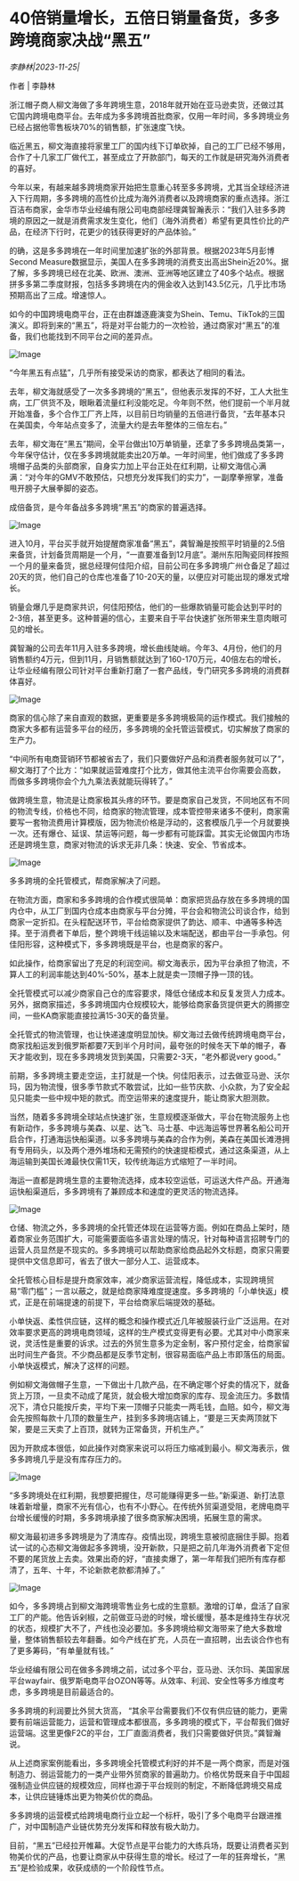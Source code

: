 # 40倍销量增长，五倍日销量备货，多多跨境商家决战“黑五”

*李静林|2023-11-25|*

作者 | 李静林

浙江帽子商人柳文海做了多年跨境生意，2018年就开始在亚马逊卖货，还做过其它国内跨境电商平台。去年成为多多跨境首批商家，仅用一年时间，多多跨境业务已经占据他零售板块70%的销售额，扩张速度飞快。

临近黑五，柳文海直接将家里工厂的国内线下订单砍掉，自己的工厂已经不够用，合作了十几家工厂做代工，甚至成立了开款部门，每天的工作就是研究海外消费者的喜好。

今年以来，有越来越多跨境商家开始把生意重心转至多多跨境，尤其当全球经济进入下行周期，多多跨境的高性价比成为海外消费者以及跨境商家的重点选择。浙江百洁布商家，金华市华业经编有限公司电商部经理龚智瀚表示：“我们入驻多多跨境的原因之一就是消费需求发生变化，他们（海外消费者）希望有更具性价比的产品，在经济下行时，花更少的钱获得更好的产品体验。”

的确，这是多多跨境在一年时间里加速扩张的外部背景。根据2023年5月彭博Second Measure数据显示，美国人在多多跨境的消费支出高出Shein近20%。据了解，多多跨境已经在北美、欧洲、澳洲、亚洲等地区建立了40多个站点。根据拼多多第二季度财报，包括多多跨境在内的佣金收入达到143.5亿元，几乎比市场预期高出了三成。增速惊人。

如今的中国跨境电商平台，正在由群雄逐鹿演变为Shein、Temu、TikTok的三国演义。即将到来的“黑五”，将是对平台能力的一次检验，通过商家对“黑五”的准备，我们也能找到不同平台之间的差异点。

![Image](https://p3-sign.toutiaoimg.com/tos-cn-i-6w9my0ksvp/d3039d20be024d72ace1178e9820866a~tplv-tt-shrink:640:0.image?lk3s=7cab5390&traceid=2023112514513409FD3675D3BF10D9E115&x-expires=2147483647&x-signature=V7DY6sxZR7MYWtb5U96ThkZ9rc8%3D)

“今年黑五有点猛”，几乎所有接受采访的商家，都表达了相同的看法。

去年，柳文海就感受了一次多多跨境的“黑五”，但他表示发挥的不好，工人大批生病，工厂供货不及，眼瞅着流量红利没能吃足。今年则不然，他们提前一个半月就开始准备，多个合作工厂齐上阵，以目前日均销量的五倍进行备货，“去年基本只在美国卖，今年站点变多了，流量大约是去年整体的三倍左右。”

去年，柳文海在“黑五”期间，全平台做出10万单销量，还拿了多多跨境品类第一，今年保守估计，仅在多多跨境就能卖出20万单。一年时间里，他们做成了多多跨境帽子品类的头部商家，自身实力加上平台正处在红利期，让柳文海信心满满：“对今年的GMV不敢预估，只想充分发挥我们的实力”，一副摩拳擦掌，准备甩开膀子大展拳脚的姿态。

成倍备货，是今年备战多多跨境“黑五”的商家的普遍选择。

![Image](https://p3-sign.toutiaoimg.com/tos-cn-i-6w9my0ksvp/e845341e83f040f09d478a9abe33c7ce~tplv-tt-shrink:640:0.image?lk3s=7cab5390&traceid=2023112514513409FD3675D3BF10D9E115&x-expires=2147483647&x-signature=eUHjpY4txVaVH2%2FV%2FmeaKU0bIiY%3D)

进入10月，平台买手就开始提醒商家准备“黑五”，龚智瀚是按照平时销量的2.5倍来备货，计划备货周期是一个月，“一直要准备到12月底”。潮州东阳陶瓷同样按照一个月的量来备货，据总经理何佳阳介绍，目前公司在多多跨境广州仓备足了超过20天的货，他们自己的仓库也准备了10-20天的量，以便应对可能出现的爆发式增长。

销量会爆几乎是商家共识，何佳阳预估，他们的一些爆款销量可能会达到平时的2-3倍，甚至更多。这种普遍的信心，主要来自于平台快速扩张所带来生意肉眼可见的增长。

龚智瀚的公司去年11月入驻多多跨境，增长曲线陡峭。今年3、4月份，他们的月销售额约4万元，但到11月，月销售额就达到了160-170万元，40倍左右的增长，让华业经编有限公司针对平台重新打磨了一套产品线，专门研究多多跨境的消费群体喜好。

![Image](https://p3-sign.toutiaoimg.com/tos-cn-i-6w9my0ksvp/7a0b2afb6b014324826bc2933adc6c10~tplv-tt-shrink:640:0.image?lk3s=7cab5390&traceid=2023112514513409FD3675D3BF10D9E115&x-expires=2147483647&x-signature=uYJGqjyBimFfD4RrEiuVnz77dwg%3D)

商家的信心除了来自直观的数据，更重要是多多跨境极简的运作模式。我们接触的商家大多都有运营多平台的经历，多多跨境的全托管运营模式，切实解放了商家的生产力。

“中间所有电商营销环节都被省去了，我们只要做好产品和消费者服务就可以了”，柳文海打了个比方：“如果就运营难度打个比方，做其他主流平台你需要会高数，而做多多跨境你会个九九乘法表就能玩得转了。”

做跨境生意，物流是让商家极其头疼的环节。要是商家自己发货，不同地区有不同的物流专线，价格也不同，给商家的物流管理，成本管控带来诸多不便利，商家需要写一套物流费用计算模版，因为物流价格是浮动的，这套模版几乎一个月就要换一次。还有爆仓、延误、禁运等问题，每一步都有可能踩雷。其实无论做国内市场还是跨境生意，商家对物流的诉求无非几条：快速、安全、节省成本。

![Image](https://p26-sign.toutiaoimg.com/tos-cn-i-6w9my0ksvp/850f3f69163543358ebff6b7452caacd~tplv-tt-shrink:640:0.image?lk3s=7cab5390&traceid=2023112514513409FD3675D3BF10D9E115&x-expires=2147483647&x-signature=8CvO79zTgqEWKJJikRIUGMFDv3k%3D)

多多跨境的全托管模式，帮商家解决了问题。

在物流方面，商家和多多跨境的合作模式很简单：商家把货品存放在多多跨境的国内仓中，从工厂到国内仓成本由商家与平台分摊，平台会和物流公司谈合作，给到商家一定折扣。在头程配送环节，平台给商家提供了韵达、顺丰、中通等多种选择。至于消费者下单后，整个跨境干线运输以及末端配送，都由平台一手承包。何佳阳形容，这种模式下，多多跨境既是平台，也是商家的客户。

如此操作，给商家留出了充足的利润空间。柳文海表示，因为平台承担了物流，不算人工的利润率能达到40%-50%，基本上就是卖一顶帽子挣一顶的钱。

全托管模式可以减少商家自己仓的库容要求，降低仓储成本和反复发货人力成本。另外，据商家描述，多多跨境国内仓规模较大，能够给商家备货提供更大的腾挪空间，一些KA商家能直接拉满15-30天的备货量。

全托管式的物流管理，也让快递速度明显加快。柳文海过去做传统跨境电商平台，商家找船运发到俄罗斯都要7天到半个月时间，最夸张的时候冬天下单的帽子，春天才能收到，现在多多跨境发货到美国，只需要2-3天，“老外都说very good。”

前期，多多跨境主要走空运，主打就是一个快。何佳阳表示，过去做亚马逊、沃尔玛，因为物流慢，很多季节款式不敢尝试，比如一些节庆款、小众款，为了安全起见只能卖一些中规中矩的款式。而空运带来的速度提升，能让商家大胆测款。

当然，随着多多跨境全球站点快速扩张，生意规模逐渐做大，平台在物流服务上也有新动作，多多跨境与美森、以星、达飞、马士基、中远海运等世界著名船公司开启合作，打通海运快船渠道。以多多跨境与美森的合作为例，美森在美国长滩港拥有专用码头，以及两个港外堆场和无需预约的快速提柜模式，通过这条渠道，从上海运输到美国长滩最快仅需11天，较传统海运方式缩短了一半时间。

海运一直都是跨境生意的主要物流选择，成本较空运低，可运送大件产品。开通海运快船渠道后，多多跨境有了兼顾成本和速度的更灵活的物流选择。

![Image](https://p3-sign.toutiaoimg.com/tos-cn-i-6w9my0ksvp/6923006a8a0343a483675af0bb51b1e3~tplv-tt-shrink:640:0.image?lk3s=7cab5390&traceid=2023112514513409FD3675D3BF10D9E115&x-expires=2147483647&x-signature=XRtHipYF108lgktcaZk1ERcU1Gw%3D)

仓储、物流之外，多多跨境的全托管还体现在运营等方面。例如在商品上架时，随着商家业务范围扩大，可能需要面临多语言处理的情况，针对每种语言招聘专门的运营人员显然是不现实的。多多跨境可以帮助商家给商品起外文标题，商家只需要提供中文信息即可，省去了很大一部分人工、运营成本。

全托管核心目标是提升商家效率，减少商家运营流程，降低成本，实现跨境贸易“零门槛”；一言以蔽之，就是给商家降难度提速度。多多跨境的「小单快返」模式，正是在前端提速的前提下，平台给商家后端提效的基础。

小单快返、柔性供应链，这样的概念和操作模式近几年被服装行业广泛运用。在对效率要求更高的跨境电商领域，这样的生产模式变得更有必要。尤其对中小商家来说，灵活性是重要的诉求。过去的外贸生意多为定金制，客户预付定金，给商家留出时间生产备货。不少商品都是反季节定制，很容易面临产品上市即落伍的局面。小单快返模式，解决了这样的问题。

例如柳文海做帽子生意，一下做出十几款产品，在不确定哪个好卖的情况下，就备货上万顶，一旦卖不动成了尾货，就会极大增加商家的库存、现金流压力。多数情况下，清仓只能按斤卖，平均下来一顶帽子只能卖一两毛钱，血赔。如今，柳文海会先按照每款十几顶的数量生产，挂到多多跨境店铺上，“要是三天卖两顶就下架，要是三天卖了上百顶，就转为正常备货，开机生产。”

因为开款成本很低，如此操作对商家来说可以将压力缩减到最小。柳文海表示，做多多跨境几乎是没有库存压力的。

![Image](https://p3-sign.toutiaoimg.com/tos-cn-i-6w9my0ksvp/615e71405315478aa335bbcad167266c~tplv-tt-shrink:640:0.image?lk3s=7cab5390&traceid=2023112514513409FD3675D3BF10D9E115&x-expires=2147483647&x-signature=AbEiKPnlzD5gD4%2BcmtsGKsDvPWs%3D)

“多多跨境处在红利期，我想要把握住，尽可能赚得更多一些。”新渠道、新打法意味着新增量，商家不光有信心，也有不小野心。在传统外贸渠道受阻，老牌电商平台增长缓慢的时期，多多跨境承接了很多商家解决困境，拓展生意的需求。

柳文海最初进多多跨境是为了清库存。疫情出现，跨境生意被彻底捆住手脚。抱着试一试的心态柳文海做起多多跨境，没开新款，只是把之前几年海外消费者下定但不要的尾货放上去卖。效果出奇的好，“直接卖爆了，第一年帮我们把所有库存都清了，五年、十年，不论新款老款都清掉了。”

![Image](https://p26-sign.toutiaoimg.com/tos-cn-i-6w9my0ksvp/3c2a9a5b9d6442d6baa99b3a4d334341~tplv-tt-shrink:640:0.image?lk3s=7cab5390&traceid=2023112514513409FD3675D3BF10D9E115&x-expires=2147483647&x-signature=n%2FinZ4oKP1R6WPprenZE3DzPeaQ%3D)

如今，多多跨境占到柳文海跨境零售业务七成的生意额。激增的订单，盘活了自家工厂的产能。他告诉剁椒，之前做亚马逊的时候，增长缓慢，基本是维持生存状况的状态，规模扩大不了，产线也没必要加。多多跨境给柳文海带来了绝大多数增量，整体销售额较去年翻番。如今产线在扩充，人员在一直招聘，出去谈合作也有了更多筹码，“有单量就有钱。”

华业经编有限公司在做多多跨境之前，试过多个平台，亚马逊、沃尔玛、美国家居平台wayfair、俄罗斯电商平台OZON等等。从效率、利润、安全性等多方维度考虑，多多跨境是目前最适合的。

多多跨境的利润要比外贸大货高， “其余平台需要我们不仅有供应链的能力，更需要有前端运营能力，运营和管理成本都很高，多多跨境的模式下，平台帮我们做好运营端。这里更像F2C的平台，工厂直面消费者，我们只需要做好供货。”龚智瀚说。

从上述商家案例能看出，多多跨境全托管模式利好的并不是一两个商家，而是对强制造力、弱运营能力的一类产业带外贸商家的普遍助力。价格优势既来自于中国超强制造业供应链的规模效应，同样也源于平台规则的制定，不断降低跨境交易成本，让供应链锤炼出更为物美价优的商品。

多多跨境的运营模式给跨境电商行业立起一个标杆，吸引了多个电商平台跟进推广，对中国制造产业链优势充分发挥和释放有极大助力。

目前，“黑五”已经拉开帷幕。大促节点是平台能力的大练兵场，既要让消费者买到物美价优的产品，也要让商家从中获得生意的增长。经过了一年的狂奔增长，“黑五”是检验成果，收获成绩的一个阶段性节点。

